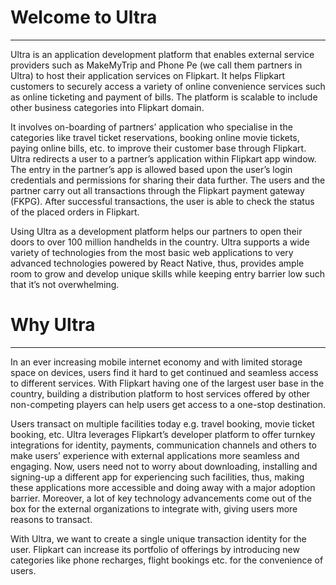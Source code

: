 # Welcome to Ultra
- - -
Ultra is an application development platform that enables external service providers such as MakeMyTrip and Phone Pe (we call them partners in Ultra) to host their application services on Flipkart. It helps Flipkart customers to securely access a variety of online convenience services such as online ticketing and payment of bills. The platform is scalable to include other business categories into Flipkart domain.

It involves on-boarding of partners’ application who specialise in the categories like travel ticket reservations, booking online movie tickets, paying online bills, etc. to improve their customer base through Flipkart. Ultra redirects a user to a partner’s application within Flipkart app window. The entry in the partner’s app is allowed based upon the user’s login credentials and permissions for sharing their data further. The users and the partner carry out all transactions through the Flipkart payment gateway (FKPG). After successful transactions, the user is able to check the status of the placed orders in Flipkart.

Using Ultra as a development platform helps our partners to open their doors to over 100 million handhelds in the country. Ultra supports a wide variety of technologies from the most basic web applications to very advanced technologies powered by React Native, thus, provides ample room to grow and develop unique skills while keeping entry barrier low such that it’s not overwhelming.

# Why Ultra
- - -
In an ever increasing mobile internet economy and with limited storage space on devices, users find it hard to get continued and seamless access to different services. With Flipkart having one of the largest user base in the country, building a distribution platform to host services offered by other non-competing players can help users get access to a one-stop destination.

Users transact on multiple facilities today e.g. travel booking, movie ticket booking, etc. Ultra leverages Flipkart’s developer platform to offer turnkey integrations for identity, payments, communication channels and others to make users’ experience with external applications more seamless and engaging. Now, users need not to worry about downloading, installing and signing-up a different app for experiencing such facilities, thus, making these applications more accessible and doing away with a major adoption barrier. Moreover, a lot of key technology advancements come out of the box for the external organizations to integrate with, giving users more reasons to transact.

With Ultra, we want to create a single unique transaction identity for the user. Flipkart can increase its portfolio of offerings by introducing new categories like phone recharges, flight bookings etc. for the convenience of users.
